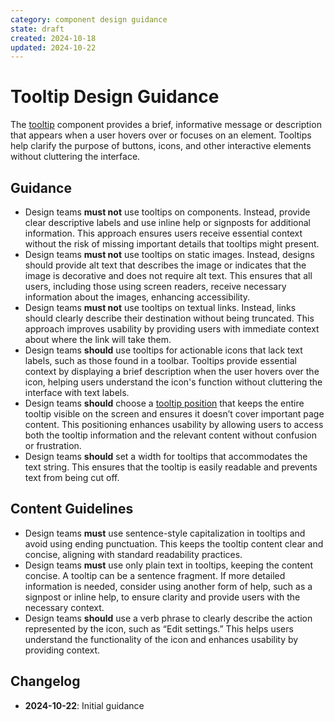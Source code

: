 ```yaml
---
category: component design guidance
state: draft
created: 2024-10-18
updated: 2024-10-22
---
```


# Tooltip Design Guidance

The [tooltip](https://clarity.design/documentation/tooltip) component provides a brief, informative message or description that appears when a user hovers over or focuses on an element. Tooltips help clarify the purpose of buttons, icons, and other interactive elements without cluttering the interface.

## Guidance

- Design teams **must not** use tooltips on components. Instead, provide clear descriptive labels and use inline help or signposts for additional information. This approach ensures users receive essential context without the risk of missing important details that tooltips might present.
- Design teams **must not** use tooltips on static images. Instead, designs should provide alt text that describes the image or indicates that the image is decorative and does not require alt text. This ensures that all users, including those using screen readers, receive necessary information about the images, enhancing accessibility.
- Design teams **must not** use tooltips on textual links. Instead, links should clearly describe their destination without being truncated. This approach improves usability by providing users with immediate context about where the link will take them.
- Design teams **should** use tooltips for actionable icons that lack text labels, such as those found in a toolbar. Tooltips provide essential context by displaying a brief description when the user hovers over the icon, helping users understand the icon's function without cluttering the interface with text labels.
- Design teams **should** choose a [tooltip position](https://clarity.design/documentation/tooltip#placement) that keeps the entire tooltip visible on the screen and ensures it doesn’t cover important page content. This positioning enhances usability by allowing users to access both the tooltip information and the relevant content without confusion or frustration.
- Design teams **should** set a width for tooltips that accommodates the text string. This ensures that the tooltip is easily readable and prevents text from being cut off.

## Content Guidelines

- Design teams **must** use sentence-style capitalization in tooltips and avoid using ending punctuation. This keeps the tooltip content clear and concise, aligning with standard readability practices.
- Design teams **must** use only plain text in tooltips, keeping the content concise. A tooltip can be a sentence fragment. If more detailed information is needed, consider using another form of help, such as a signpost or inline help, to ensure clarity and provide users with the necessary context.
- Design teams **should** use a verb phrase to clearly describe the action represented by the icon, such as “Edit settings.” This helps users understand the functionality of the icon and enhances usability by providing context.

## Changelog

- **2024-10-22**: Initial guidance